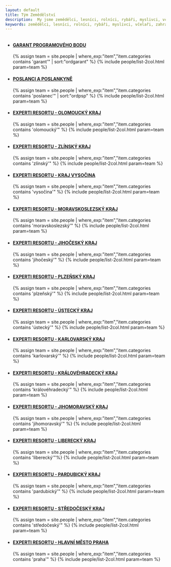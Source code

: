 ```yaml
---
layout: default
title: Tým Zemědělství
description:  My jsme zemědělci, lesníci, rolníci, rybáři, myslivci, včelaří, zahrádkáři, piráti, pirátky, chovatelé.
keywords: zemědělci, lesníci, rolníci, rybáři, myslivci, včelaři, zahrádkáři, chovatelé, piráti, pirátky, příznivci
---
```

<div class="row o-section-block o-section-block--divided">
    <div class="medium-12 large-12 columns">
        <section class="o-section">
            <div class="o-section-inner">
                <main class="o-section-block">
                    <div class="c-BasicPage">
                        <div class="c-BasicPage-content">
                            <ul class="c-simple-accordion" data-accordion="" data-options="allowAllClosed: true">
                                <li class="c-simple-accordion-item is-active" data-accordion-item="">
                                  <a href="#garant" class="c-simple-accordion-title"><h4>GARANT PROGRAMOVÉHO BODU</h4></a>
                                    <div id="garant" class="c-simple-accordion-content" data-tab-content="">
                                        {% assign team = site.people | where_exp:"item","item.categories contains 'garant'" | sort:"ordgarant" %}
                                        {% include people/list-2col.html param=team %}
                                    </div>
                                </li>
                                <li class="c-simple-accordion-item" data-accordion-item="">
                                    <a href="#snemovna" class="c-simple-accordion-title"><h4>POSLANCI A POSLANKYNĚ</h4></a>
                                    <div id="snemovna" class="c-simple-accordion-content" data-tab-content="">
                                        {% assign team = site.people | where_exp:"item","item.categories contains 'poslanec'" | sort:"ordpsp" %}
                                        {% include people/list-2col.html param=team %}
                                    </div>
                                </li>
                                <li class="c-simple-accordion-item  content-block" data-accordion-item="">
                                    <a href="#ketolomoucky"  class="c-simple-accordion-title"><h4>EXPERTI RESORTU - OLOMOUCKÝ KRAJ</h4></a>
                                    <div id="ketolomoucky" class="c-simple-accordion-content" data-tab-content="">
                                        <div class="c-simple-accordion-content-block">
                                            {% assign team = site.people | where_exp:"item","item.categories contains 'olomoucký'" %}
                                            {% include people/list-2col.html param=team %}
                                        </div></div></li>
                                <li class="c-simple-accordion-item  content-block" data-accordion-item="">
                                    <a href="#ketzlinsky"  class="c-simple-accordion-title"><h4>EXPERTI RESORTU - ZLÍNSKÝ KRAJ</h4></a>
                                    <div id="ketzlinsky" class="c-simple-accordion-content" data-tab-content="">
                                        <div class="c-simple-accordion-content-block">
                                            {% assign team = site.people | where_exp:"item","item.categories contains 'zlínský'" %}
                                            {% include people/list-2col.html param=team %}
                                        </div></div></li>                              
                                <li class="c-simple-accordion-item" data-accordion-item="">                                  
                                    <a href="#ketvysocina" class="c-simple-accordion-title"><h4>EXPERTI RESORTU - KRAJ VYSOČINA</h4></a>
                                    <div id="ketvysocina" class="c-simple-accordion-content" data-tab-content="">
                                        <div class="c-simple-accordion-content-block">
                                            {% assign team = site.people | where_exp:"item","item.categories contains 'vysočina'" %}
                                          {% include people/list-2col.html param=team %}
                                        </div>
                                    </div></li>
                                <li class="c-simple-accordion-item  content-block" data-accordion-item="">
                                    <a href="#ketmoravskoslezsky"  class="c-simple-accordion-title"><h4>EXPERTI RESORTU - MORAVSKOSLEZSKÝ KRAJ</h4></a>
                                    <div id="ketmoravskoslezsky" class="c-simple-accordion-content" data-tab-content="">
                                        <div class="c-simple-accordion-content-block">
                                            {% assign team = site.people | where_exp:"item","item.categories contains 'moravskoslezský'" %}
                                            {% include people/list-2col.html param=team %}
                                        </div>
                                  </div></li>
                                <li class="c-simple-accordion-item  content-block" data-accordion-item="">
                                    <a href="#ketjihocesky"  class="c-simple-accordion-title"><h4>EXPERTI RESORTU - JIHOČESKÝ KRAJ</h4></a>
                                    <div id="ketjihocesky" class="c-simple-accordion-content" data-tab-content="">
                                        <div class="c-simple-accordion-content-block">
                                            {% assign team = site.people | where_exp:"item","item.categories contains 'jihočeský'" %}
                                            {% include people/list-2col.html param=team %}
                                       </div></div></li>
                                <li class="c-simple-accordion-item  content-block" data-accordion-item="">
                                    <a href="#ketplzensky"  class="c-simple-accordion-title"><h4>EXPERTI RESORTU - PLZEŇSKÝ KRAJ</h4></a>
                                    <div id="ketplzensky" class="c-simple-accordion-content" data-tab-content="">
                                       <div class="c-simple-accordion-content-block">
                                            {% assign team = site.people | where_exp:"item","item.categories contains 'plzeňský'" %}
                                            {% include people/list-2col.html param=team %}
                                       </div>
                                    </div></li>
                                <li class="c-simple-accordion-item  content-block" data-accordion-item="">
                                    <a href="#ketustecky"  class="c-simple-accordion-title"><h4>EXPERTI RESORTU - ÚSTECKÝ KRAJ</h4></a>
                                      <div id="ketustecky" class="c-simple-accordion-content" data-tab-content="">
                                        <div class="c-simple-accordion-content-block">
                                            {% assign team = site.people | where_exp:"item","item.categories contains 'ústecký'" %}
                                            {% include people/list-2col.html param=team %}
                                        </div>
                                      </div></li>
                                <li class="c-simple-accordion-item  content-block" data-accordion-item="">
                                    <a href="#ketkarlovarsky"  class="c-simple-accordion-title"><h4>EXPERTI RESORTU - KARLOVARSKÝ KRAJ</h4></a>
                                        <div id="ketkarlovarsky" class="c-simple-accordion-content" data-tab-content="">
                                        <div class="c-simple-accordion-content-block">
                                            {% assign team = site.people | where_exp:"item","item.categories contains 'karlovarský'" %}
                                            {% include people/list-2col.html param=team %}
                                        </div>
                                      </div></li>
                                <li class="c-simple-accordion-item  content-block" data-accordion-item="">
                                    <a href="#ketkralovehradecky"  class="c-simple-accordion-title"><h4>EXPERTI RESORTU - KRÁLOVÉHRADECKÝ KRAJ</h4></a>
                                      <div id="ketkralovehradecky" class="c-simple-accordion-content" data-tab-content="">
                                        <div class="c-simple-accordion-content-block">
                                            {% assign team = site.people | where_exp:"item","item.categories contains 'královéhradecký'" %}
                                            {% include people/list-2col.html param=team %}
                                       </div>
                                      </div></li>
                                <li class="c-simple-accordion-item  content-block" data-accordion-item="">
                                    <a href="#ketjihomoravsky"  class="c-simple-accordion-title"><h4>EXPERTI RESORTU - JIHOMORAVSKÝ KRAJ</h4></a>
                                      <div id="ketjihomoravsky" class="c-simple-accordion-content" data-tab-content="">
                                       <div class="c-simple-accordion-content-block">
                                            {% assign team = site.people | where_exp:"item","item.categories contains 'jihomoravský'" %}
                                            {% include people/list-2col.html param=team %}
                                       </div>
                                      </div></li>
                                <li class="c-simple-accordion-item  content-block" data-accordion-item="">
                                    <a href="#ketliberecky"  class="c-simple-accordion-title"><h4>EXPERTI RESORTU - LIBERECKÝ KRAJ</h4></a>
                                      <div id="ketliberecky" class="c-simple-accordion-content" data-tab-content="">
                                        <div class="c-simple-accordion-content-block">
                                            {% assign team = site.people | where_exp:"item","item.categories contains 'liberecký'"%}
                                            {% include people/list-2col.html param=team %}
                                        </div>
                                      </div></li>
                                <li class="c-simple-accordion-item  content-block" data-accordion-item="">
                                    <a href="#ketpardubicky"  class="c-simple-accordion-title"><h4>EXPERTI RESORTU - PARDUBICKÝ KRAJ</h4></a>
                                      <div id="ketpardubicky" class="c-simple-accordion-content" data-tab-content="">
                                        <div class="c-simple-accordion-content-block">
                                            {% assign team = site.people | where_exp:"item","item.categories contains 'pardubický'" %}
                                            {% include people/list-2col.html param=team %}
                                        </div>
                                      </div></li>
                                <li class="c-simple-accordion-item  content-block" data-accordion-item="">
                                    <a href="#ketstredocesky"  class="c-simple-accordion-title"><h4>EXPERTI RESORTU - STŘEDOČESKÝ KRAJ</h4></a>
                                      <div id="ketstredocesky" class="c-simple-accordion-content" data-tab-content="">
                                        <div class="c-simple-accordion-content-block">
                                            {% assign team = site.people | where_exp:"item","item.categories contains 'středočeský'" %}
                                            {% include people/list-2col.html param=team %}
                                        </div>
                                      </div></li>
                                <li class="c-simple-accordion-item  content-block" data-accordion-item="">
                                    <a href="#ketpraha"  class="c-simple-accordion-title"><h4>EXPERTI RESORTU - HLAVNÍ MĚSTO PRAHA</h4></a>
                                      <div id="ketpraha" class="c-simple-accordion-content" data-tab-content="">
                                        <div class="c-simple-accordion-content-block">
                                            {% assign team = site.people | where_exp:"item","item.categories contains 'praha'" %}
                                            {% include people/list-2col.html param=team %}
                                        </div></div></li></li></ul></div></div></main></div></section></div></div>
